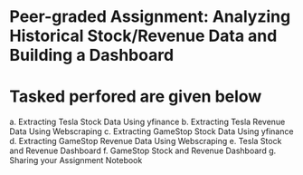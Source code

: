 # Peer-graded Assignment: Analyzing Historical Stock/Revenue Data and Building a Dashboard
# Tasked perfored are given below
a. Extracting Tesla Stock Data Using yfinance
b. Extracting Tesla Revenue Data Using Webscraping
c. Extracting GameStop Stock Data Using yfinance
d. Extracting GameStop Revenue Data Using Webscraping
e. Tesla Stock and Revenue Dashboard
f. GameStop Stock and Revenue Dashboard
g. Sharing your Assignment Notebook
